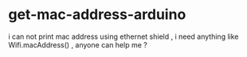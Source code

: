 # get-mac-address-arduino
i can not print mac address using ethernet shield , i need anything like Wifi.macAddress() , anyone can help me ? 

